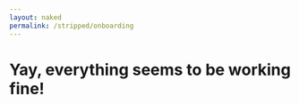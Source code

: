 ```yaml
---
layout: naked
permalink: /stripped/onboarding
---
```


<script src="https://ajax.googleapis.com/ ajax/libs/jquery/2.1.3/jquery.min.js"></script>

<h1 id="fail" class="onboarding-fail" style="display:none">
Whoops, something went wrong.<br />
Have you activated &quot;Stripped&quot; in Safari Content Blockers?
</h1>

<h1 class="onboarding-success">
Yay, everything seems to be working fine!
</h1>

<script language="javascript">
$(function() {
document.getElementById('fail').style.display = "block";
});

</script>

